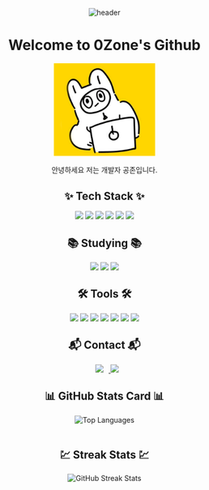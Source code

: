 <div align='center'/>

![header](https://capsule-render.vercel.app/api?type=waving&color=F7DF1E&height=300&section=header&text=0Zone&fontSize=90&animation=fadeIn&fontAlignY=38&descAlignY=51&descAlign=62)

# Welcome to 0Zone's Github

<img src="profile.png" alt="Profile Image" width="200"/>

안녕하세요 저는 개발자 공존입니다.

## ✨ Tech Stack ✨
<div>
    <img src="https://img.shields.io/badge/Java-007396?style=flat-square&logo=Java&logoColor=white"/>
    <img src="https://img.shields.io/badge/Spring-6DB33F?style=flat-square&logo=Spring&logoColor=white"/>
    <img src="https://img.shields.io/badge/Spring%20Boot-6DB33F?style=flat-square&logo=Spring%20Boot&logoColor=white"/>
    <img src="https://img.shields.io/badge/MySQL-4479A1?style=flat-square&logo=MySQL&logoColor=white"/>
    <img src="https://img.shields.io/badge/PostgreSQL-336791?style=flat-square&logo=PostgreSQL&logoColor=white"/>
    <img src="https://img.shields.io/badge/JPA-6DB33F?style=flat-square&logo=Hibernate&logoColor=white"/>
</div>

## 📚 Studying 📚
<div>
    <img src="https://img.shields.io/badge/Docker-2496ED?style=flat-square&logo=Docker&logoColor=white"/>
    <img src="https://img.shields.io/badge/Kubernetes-326CE5?style=flat-square&logo=Kubernetes&logoColor=white"/>
    <img src="https://img.shields.io/badge/AWS-232F3E?style=flat-square&logo=Amazon%20AWS&logoColor=white"/>
</div>

## 🛠️ Tools 🛠️
<div>
    <img src="https://img.shields.io/badge/Git-F05032?style=flat-square&logo=Git&logoColor=white"/>
    <img src="https://img.shields.io/badge/Github-181717?style=flat-square&logo=Github&logoColor=white"/>
    <img src="https://img.shields.io/badge/IntelliJ-000000?style=flat-square&logo=IntelliJ%20IDEA&logoColor=white"/>
    <img src="https://img.shields.io/badge/Visual%20Studio%20Code-007ACC?style=flat-square&logo=Visual%20Studio%20Code&logoColor=white"/>
    <img src="https://img.shields.io/badge/Jira-0052CC?style=flat-square&logo=Jira&logoColor=white"/>
    <img src="https://img.shields.io/badge/Bitbucket-0052CC?style=flat-square&logo=Bitbucket&logoColor=white"/>
    <img src="https://img.shields.io/badge/Slack-4A154B?style=flat-square&logo=Slack&logoColor=white"/>
</div>

## 📬 Contact 📬
<div>
    <a href="https://zerozone.oopy.io/">
        <img src="http://img.shields.io/badge/-Tech%20Blog-655ced?style=flat&logo=github&link=https://alpox.kr" style="height : auto; margin-left : 10px; margin-right : 10px;"/>
    </a>
    <a href="mailto:00zero0zone00@gmail.com">
        <img src="https://img.shields.io/badge/Email-D14836?style=flat-square&logo=Gmail&logoColor=white"/>
    </a>
</div>

## 📊 GitHub Stats Card 📊
<div>
    <img src="https://github-readme-stats.vercel.app/api/top-langs/?username=0ZeroZone0&layout=compact&theme=radical" alt="Top Languages" />
    <!-- <img src="https://github-readme-stats.vercel.app/api?username=0ZeroZone0&show_icons=true&theme=radical" alt="GitHub Stats" /> -->
</div>

<br>

## 💹 Streak Stats 💹
<div>
    <img src="https://github-readme-streak-stats.herokuapp.com/?user=0ZeroZone0&theme=radical" alt="GitHub Streak Stats" />
</div>
